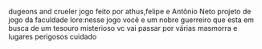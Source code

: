 

dugeons and crueler
jogo feito por athus,felipe e Antônio Neto
projeto de jogo da faculdade 
lore:nesse jogo você e um nobre guerreiro que esta em busca de um tesouro misterioso vc vai passar por várias masmorra e lugares perigosos cuidado 
